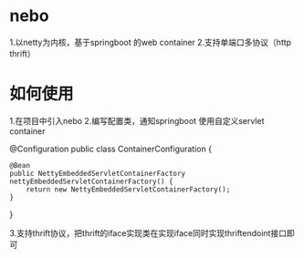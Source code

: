 # nebo
1.以netty为内核，基于springboot 的web container
2.支持单端口多协议（http thrift）


# 如何使用 

1.在项目中引入nebo
2.编写配置类，通知springboot 使用自定义servlet container

@Configuration
public class ContainerConfiguration {

    @Bean
    public NettyEmbeddedServletContainerFactory nettyEmbeddedServletContainerFactory() {
        return new NettyEmbeddedServletContainerFactory();
    }
}

3.支持thrift协议，把thrift的iface实现类在实现iface同时实现thriftendoint接口即可











